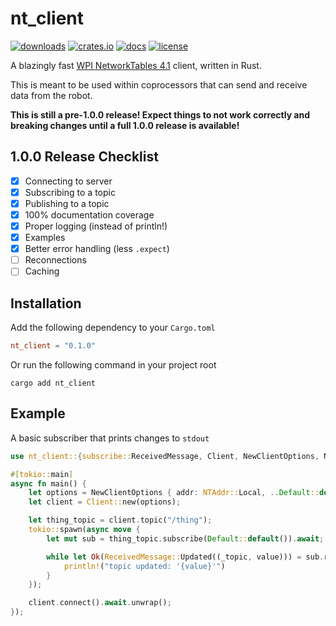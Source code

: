 # nt_client

[![downloads](https://img.shields.io/crates/v/nt_client?style=for-the-badge)](https://crates.io/crates/nt_client)
[![crates.io](https://img.shields.io/crates/d/nt_client?style=for-the-badge)](https://crates.io/crates/nt_client)
[![docs](https://img.shields.io/badge/docs-nt__client-CE412B?style=for-the-badge)](https://docs.rs/nt_client/latest/nt_client)
[![license](https://img.shields.io/crates/l/nt_client?style=for-the-badge)](https://opensource.org/license/mit)

A blazingly fast [WPI NetworkTables 4.1](https://github.com/wpilibsuite/allwpilib/blob/main/ntcore/doc/networktables4.adoc) client, written in Rust.

This is meant to be used within coprocessors that can send and receive data from the robot.

**This is still a pre-1.0.0 release! Expect things to not work correctly and breaking changes until a full 1.0.0 release is available!**

## 1.0.0 Release Checklist
- [x] Connecting to server
- [x] Subscribing to a topic
- [x] Publishing to a topic
- [x] 100% documentation coverage
- [x] Proper logging (instead of println!)
- [x] Examples
- [x] Better error handling (less `.expect`)
- [ ] Reconnections
- [ ] Caching

## Installation
Add the following dependency to your `Cargo.toml`
```toml
nt_client = "0.1.0"
```
Or run the following command in your project root
```
cargo add nt_client
```
## Example
A basic subscriber that prints changes to `stdout`

```rust
use nt_client::{subscribe::ReceivedMessage, Client, NewClientOptions, NTAddr};

#[tokio::main]
async fn main() {
    let options = NewClientOptions { addr: NTAddr::Local, ..Default::default() };
    let client = Client::new(options);

    let thing_topic = client.topic("/thing");
    tokio::spawn(async move {
        let mut sub = thing_topic.subscribe(Default::default()).await;

        while let Ok(ReceivedMessage::Updated((_topic, value))) = sub.recv().await {
            println!("topic updated: '{value}'")
        }
    });

    client.connect().await.unwrap();
});
```

